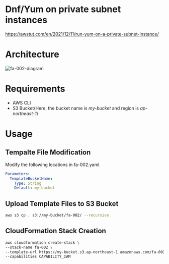 # Dnf/Yum on private subnet instances

https://awstut.com/en/2021/12/11/run-yum-on-a-private-subnet-instance/

# Architecture

![fa-002-diagram](https://user-images.githubusercontent.com/84276199/188271580-46529129-534f-437a-b36c-0bb905c99d7c.png)

# Requirements

* AWS CLI
* S3 Bucket(Here, the bucket name is *my-bucket* and region is *ap-northeast-1*)

# Usage

## Tempalte File Modification

Modify the following locations in fa-002.yaml.

```yaml
Parameters:
  TemplateBucketName:
    Type: String
    Default: my-bucket
```

## Upload Template Files to S3 Bucket

```bash
aws s3 cp . s3://my-bucket/fa-002/ --recursive
```

## CloudFormation Stack Creation

```bash
aws cloudformation create-stack \
--stack-name fa-002 \
--template-url https://my-bucket.s3.ap-northeast-1.amazonaws.com/fa-002/fa-002.yaml \
--capabilities CAPABILITY_IAM
```

